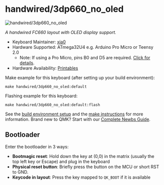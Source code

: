 # handwired/3dp660_no_oled

![handwired/3dp660_no_oled](https://i.imgur.com/AQ6VQfgh.jpg)

*A handwired FC660 layout with OLED display support.*

* Keyboard Maintainer: [xia0](https://github.com/xia0)
* Hardware Supported: ATmega32U4 e.g. Arduino Pro Micro or Teensy 2.0
  * Note: If using a Pro Micro, pins B0 and D5 are required. [Click for details](https://golem.hu/guide/pro-micro-upgrade/).
* Hardware Availability: [Printables](https://www.printables.com/model/464322-3dp-fc660-v3-oled-hand-wired-mechanical-keyboard)

Make example for this keyboard (after setting up your build environment):

    make handwired/3dp660_no_oled:default

Flashing example for this keyboard:

    make handwired/3dp660_no_oled:default:flash

See the [build environment setup](https://docs.qmk.fm/#/getting_started_build_tools) and the [make instructions](https://docs.qmk.fm/#/getting_started_make_guide) for more information. Brand new to QMK? Start with our [Complete Newbs Guide](https://docs.qmk.fm/#/newbs).

## Bootloader

Enter the bootloader in 3 ways:

* **Bootmagic reset**: Hold down the key at (0,0) in the matrix (usually the top left key or Escape) and plug in the keyboard
* **Physical reset button**: Briefly press the button on the MCU or short RST to GND.
* **Keycode in layout**: Press the key mapped to `QK_BOOT` if it is available

